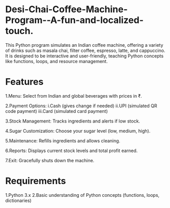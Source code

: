 # Desi-Chai-Coffee-Machine-Program--A-fun-and-localized-touch.
This Python program simulates an Indian coffee machine, offering a variety of drinks such as masala chai, filter coffee, espresso, latte, and cappuccino. It is designed to be interactive and user-friendly, teaching Python concepts like functions, loops, and resource management.

# Features
1.Menu: Select from Indian and global beverages with prices in ₹.

2.Payment Options:
   i.Cash (gives change if needed)
  ii.UPI (simulated QR code payment)
 iii.Card (simulated card payment)
 
3.Stock Management: Tracks ingredients and alerts if low stock.

4.Sugar Customization: Choose your sugar level (low, medium, high).

5.Maintenance: Refills ingredients and allows cleaning.

6.Reports: Displays current stock levels and total profit earned.

7.Exit: Gracefully shuts down the machine.

# Requirements
1.Python 3.x
2.Basic understanding of Python concepts (functions, loops, dictionaries)
